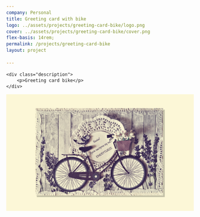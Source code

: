 ```yaml
---
company: Personal
title: Greeting card with bike
logo: ../assets/projects/greeting-card-bike/logo.png
cover: ../assets/projects/greeting-card-bike/cover.png
flex-basis: 14rem;
permalink: /projects/greeting-card-bike
layout: project

---
```



<div class="details">

	<div class="description">
		<p>Greeting card bike</p>
	</div>
</div>

<div class="project-image">
	<img src="../assets/projects/greeting-card-bike/cover.png" />
</div>
